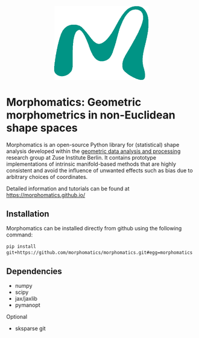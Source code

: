 <div align="center">
<img src="https://github.com/morphomatics/morphomatics.github.io/blob/master/images/logo_cyan.png?raw=true" width="250" alt="Morphomatics"/>
</div>

# Morphomatics: Geometric morphometrics in non-Euclidean shape spaces

Morphomatics is an open-source Python library for (statistical) shape analysis developed within the [geometric data analysis and processing](https://www.zib.de/visual/geometric-data-analysis-and-processing) research group at Zuse Institute Berlin.
It contains prototype implementations of intrinsic manifold-based methods that are highly consistent and avoid the influence of unwanted effects such as bias due to arbitrary choices of coordinates.

Detailed information and tutorials can be found at https://morphomatics.github.io/

## Installation

Morphomatics can be installed directly from github using the following command:
```
pip install git+https://github.com/morphomatics/morphomatics.git#egg=morphomatics
```

## Dependencies
* numpy
* scipy
* jax/jaxlib
* pymanopt

Optional
* sksparse
git 